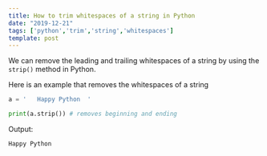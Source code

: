 ```yaml
---
title: How to trim whitespaces of a string in Python
date: "2019-12-21"
tags: ['python','trim','string','whitespaces']
template: post
---
```


We can remove the leading and trailing whitespaces of a string by using the `strip()` method in Python.

Here is an example that removes the whitespaces of a string

```python
a = '   Happy Python  '

print(a.strip()) # removes beginning and ending
```

Output:

```python
Happy Python
```
